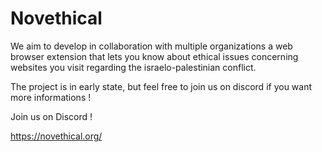# Novethical



We aim to develop in collaboration with multiple organizations a web browser extension that lets you know about ethical issues concerning websites you visit regarding the israelo-palestinian conflict.

The project is in early state, but feel free to join us on discord if you want more informations !

Join us on Discord !

https://novethical.org/
